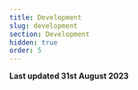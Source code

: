 ```yaml
---
title: Development
slug: development
section: Development
hidden: true
order: 5
---
```


**Last updated 31st August 2023**

